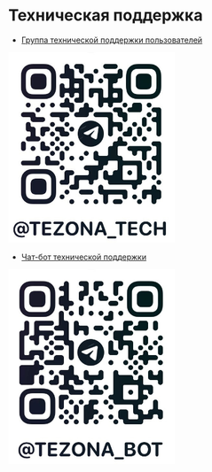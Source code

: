 # Техническая поддержка

* [Группа технической поддержки пользователей](https://t.me/tezona_tech)

<img src="../assets/qr/qrtech.jpg" width=300 class="zoom border center"></img>

* [Чат-бот технической поддержки](https://t.me/Tezona_tech_bot)

<img src="../assets/qr/qrbot.jpg" width=300 class="zoom border center"></img>
